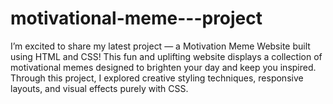 # motivational-meme---project
I’m excited to share my latest project — a Motivation Meme Website built using HTML and CSS! This fun and uplifting website displays a collection of motivational memes designed to brighten your day and keep you inspired. Through this project, I explored creative styling techniques, responsive layouts, and visual effects purely with CSS.
